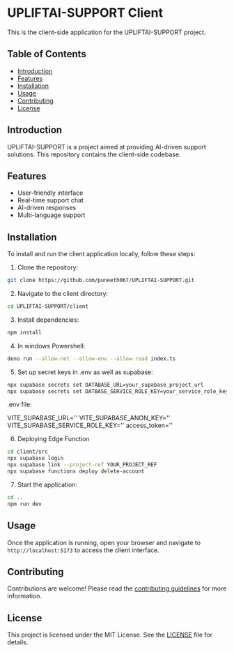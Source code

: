 # UPLIFTAI-SUPPORT Client

This is the client-side application for the UPLIFTAI-SUPPORT project.

## Table of Contents

- [Introduction](#introduction)
- [Features](#features)
- [Installation](#installation)
- [Usage](#usage)
- [Contributing](#contributing)
- [License](#license)

## Introduction

UPLIFTAI-SUPPORT is a project aimed at providing AI-driven support solutions. This repository contains the client-side codebase.

## Features

- User-friendly interface
- Real-time support chat
- AI-driven responses
- Multi-language support

## Installation

To install and run the client application locally, follow these steps:

1. Clone the repository:
  ```bash
  git clone https://github.com/puneeth067/UPLIFTAI-SUPPORT.git
  ```
2. Navigate to the client directory:
  ```bash
  cd UPLIFTAI-SUPPORT/client
  ```
3. Install dependencies:
  ```bash
  npm install
  ```
4. In windows Powershell:
  ```bash
  deno run --allow-net --allow-env --allow-read index.ts
  ```

5. Set up secret keys in .env as well as supabase:
```bash
npx supabase secrets set DATABASE_URL=your_supabase_project_url
npx supabase secrets set DATBASE_SERVICE_ROLE_KEY=your_service_role_key
```
.env file:

VITE_SUPABASE_URL=''
VITE_SUPABASE_ANON_KEY=''
VITE_SUPABASE_SERVICE_ROLE_KEY=''
access_token=''


6. Deploying Edge Function 
```bash
cd client/src
npx supabase login
npx supabase link --project-ref YOUR_PROJECT_REF
npx supabase functions deploy delete-account
```

7. Start the application:
```bash
cd ..
npm run dev
```

## Usage

Once the application is running, open your browser and navigate to `http://localhost:5173` to access the client interface.

## Contributing

Contributions are welcome! Please read the [contributing guidelines](CONTRIBUTING.md) for more information.

## License

This project is licensed under the MIT License. See the [LICENSE](LICENSE) file for details.

